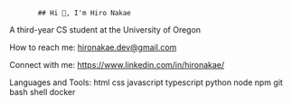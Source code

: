            ## Hi 👋, I'm Hiro Nakae
A third-year CS student at the University of Oregon

How to reach me: hironakae.dev@gmail.com

Connect with me: https://www.linkedin.com/in/hironakae/

Languages and Tools:
html css javascript typescript python node npm git bash shell docker 
